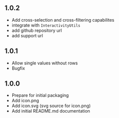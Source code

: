 ## 1.0.2
* Add cross-selection and cross-filtering capabilites
* integrate with `InteractivityUtils`
* add github repository url
* add support url

## 1.0.1
* Allow single values without rows
* Bugfix

## 1.0.0
* Prepare for initial packaging
* Add icon.png
* Add icon.svg (svg source for icon.png)
* Add initial README.md documentation